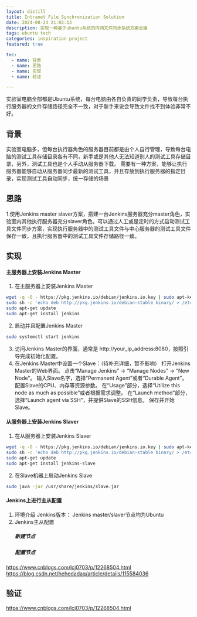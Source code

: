```yaml
---
layout: distill
title: Intranet File Synchronization Solution
date: 2024-08-24 21:02:13
description: 实现一种基于ubuntu系统的内网文件同步系统方案思路
tags: ubuntu tech
categories: inspiration project
featured: true

toc:
  - name: 背景
  - name: 思路
  - name: 实现
  - name: 验证

--- 
```


实验室电脑全部都是Ubuntu系统，每台电脑由各自负责的同学负责，导致每台执行服务器的文件存储路径完全不一致，对于新手来说会导致文件找不到体验非常不好。

## 背景
实验室电脑多，但每台执行器角色的服务器目前都是由个人自行管理，导致每台电脑的测试工具存储目录各有不同，新手或是其他人无法知道别人的测试工具存储目录，另外，测试工具也是个人手动从服务器下载。
需要有一种方案，能够让执行服务器能够自动从服务器同步最新的测试工具，并且存放到执行服务器的指定目录，实现测试工具自动同步，统一存储的场景

## 思路
1.使用Jenkins master slaver方案，搭建一台Jenkins服务器充分master角色，实验室内其他执行服务器充分slaver角色。可以通过人工或是定时的方式启动测试工具文件同步方案，实现执行服务器中的测试工具文件与中心服务器的测试工具文件保存一致，且执行服务器中的测试工具文件存储路径一致。
## 实现
#### 主服务器上安装Jenkins Master
1. 在主服务器上安装Jenkins Master
```bash
wget -q -O - https://pkg.jenkins.io/debian/jenkins.io.key | sudo apt-key add -
sudo sh -c 'echo deb http://pkg.jenkins.io/debian-stable binary/ > /etc/apt/sources.list.d/jenkins.list'
sudo apt-get update
sudo apt-get install jenkins
```

2. 启动并且配置Jenkins Master
```bash
sudo systemctl start jenkins
```
3. 访问Jenkins Master的界面，通常是 http://your_ip_address:8080，按照引导完成初始化配置。
4. 在Jenkins Master中设置一个Slave：（待补充详细，暂不影响）
打开Jenkins Master的Web界面。
点击“Manage Jenkins” -> “Manage Nodes” -> “New Node”。
输入Slave名字，选择“Permanent Agent”或者“Durable Agent”。
配置Slave的CPU、内存等资源参数。
在“Usage”部分，选择“Utilize this node as much as possible”或者根据需求调整。
在“Launch method”部分，选择“Launch agent via SSH”，并提供Slave的SSH信息。
保存并开始Slave。

#### 从服务器上安装Jenkins Slaver
1. 在从服务器上安装Jenkins Slaver
```bash
wget -q -O - https://pkg.jenkins.io/debian/jenkins.io.key | sudo apt-key add -
sudo sh -c 'echo deb http://pkg.jenkins.io/debian-stable binary/ > /etc/apt/sources.list.d/jenkins.list'
sudo apt-get update
sudo apt-get install jenkins-slave
```
2. 在Slave机器上启动Jenkins Slave
```bash
sudo java -jar /usr/share/jenkins/slave.jar
```

#### Jenkins上进行主从配置
1. 环境介绍
   Jenkins版本：
   Jenkins master/slaver节点均为Ubuntu
2. Jenkins主从配置
   ##### 新建节点
   ##### 配置节点
https://www.cnblogs.com/lcj0703/p/12268504.html
https://blog.csdn.net/hehedadaq/article/details/115584036
## 验证
https://www.cnblogs.com/lcj0703/p/12268504.html
